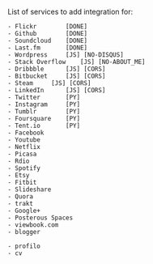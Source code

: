List of services to add integration for:

    - Flickr		[DONE]
    - Github		[DONE]
    - Soundcloud	[DONE]
    - Last.fm		[DONE]
    - Wordpress 	[JS] [NO-DISQUS]
    - Stack Overflow	[JS] [NO-ABOUT_ME]
    - Dribbble		[JS] [CORS]
    - Bitbucket		[JS] [CORS]
    - Steam		[JS] [CORS]
    - LinkedIn		[JS] [CORS]
    - Twitter		[PY]
    - Instagram		[PY]
    - Tumblr		[PY]
    - Foursquare	[PY]
    - Tent.io		[PY]
    - Facebook
    - Youtube
    - Netflix
    - Picasa
    - Rdio
    - Spotify
    - Etsy
    - Fitbit
    - Slideshare
    - Quora
    - trakt
    - Google+
    - Posterous Spaces
    - viewbook.com
    - blogger

    - profilo
    - cv
